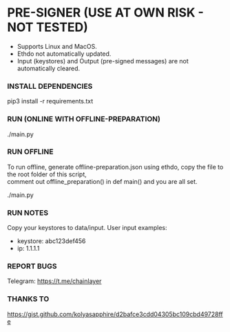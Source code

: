 # PRE-SIGNER (USE AT OWN RISK - NOT TESTED)

- Supports Linux and MacOS. 
- Ethdo not automatically updated.
- Input (keystores) and Output (pre-signed messages) are not automatically cleared.

### INSTALL DEPENDENCIES

pip3 install -r requirements.txt

### RUN (ONLINE WITH OFFLINE-PREPARATION)
./main.py

### RUN OFFLINE
To run offline, generate offline-preparation.json using ethdo, copy the file to the root folder of this script,  
comment out offline_preparation() in def main() and you are all set.

./main.py

### RUN NOTES
Copy your keystores to data/input.
User input examples:
- keystore: abc123def456
- ip: 1.1.1.1

### REPORT BUGS
Telegram: https://t.me/chainlayer

### THANKS TO
https://gist.github.com/kolyasapphire/d2bafce3cdd04305bc109cbd49728ffe
